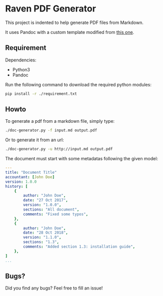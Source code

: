 # Raven PDF Generator

This project is indented to help generate PDF files from Markdown.

It uses Pandoc with a custom template modified from [this one](https://github.com/Wandmalfarbe/pandoc-latex-template).

## Requirement

Dependencies:

* Python3
* Pandoc

Run the following command to download the required python modules:

```bash
pip install -r ./requirement.txt
```

## Howto

To generate a pdf from a markdown file, simply type:

```bash
./doc-generator.py -f input.md output.pdf
```

Or to generate it from an url:

```bash
./doc-generator.py -u http://input.md output.pdf
```

The document must start with some metadatas following the given model:

```yaml
---
title: "Document Title"
accountant: [John Doe]
version: 1.0.0
history: [
	{
		author: "John Doe",
		date: "27 Oct 2017",
		version: "1.0.0",
		sections: "All document",
		comments: "Fixed some typos",
	},
	{
		author: "John Doe",
		date: "28 Oct 2018",
		version: "1.1.0",
		sections: "1.3",
		comments: "Added section 1.3: installation guide",
	},
]
...

```

## Bugs?

Did you find any bugs? Feel free to fill an issue!
